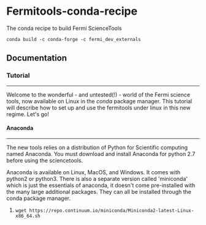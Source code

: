 # Fermitools-conda-recipe

The conda recipe to build Fermi ScienceTools

```
conda build -c conda-forge -c fermi_dev_externals
```

## Documentation

### Tutorial
---------

Welcome to the wonderful - and untested(!) - world of the Fermi science tools,
now available on Linux in the *conda* package manager. This tutorial will
describe how to set up and use the fermitools under linux in this new regime. 
Let's go!

#### Anaconda
--------

The new tools relies on a distribution of Python for Scientific computing named
Anaconda. You must download and install Anaconda for python 2.7 before using
the sciencetools.

Anaconda is available on Linux, MacOS, and Windows. It comes with python2 or
python3. There is also a separate version called 'miniconda' which is just the
essentials of anaconda, it doesn't come pre-installed with the many large 
additional packages. They can all be installed through the conda package
manager.

1. `wget https://repo.continuum.io/miniconda/Miniconda2-latest-Linux-x86_64.sh`

